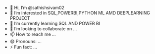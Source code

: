 - 👋 Hi, I’m @sathishsivam02
- 👀 I’m interested in SQL,POWERBI,PYTHON ML AMD DEEPLEARNING PROJECT
- 🌱 I’m currently learning SQL AND POWER BI
- 💞️ I’m looking to collaborate on ...
- 📫 How to reach me ...
- 😄 Pronouns: ...
- ⚡ Fun fact: ...

<!---
sathishsivam02/sathishsivam02 is a ✨ special ✨ repository because its `README.md` (this file) appears on your GitHub profile.
You can click the Preview link to take a look at your changes.
--->
